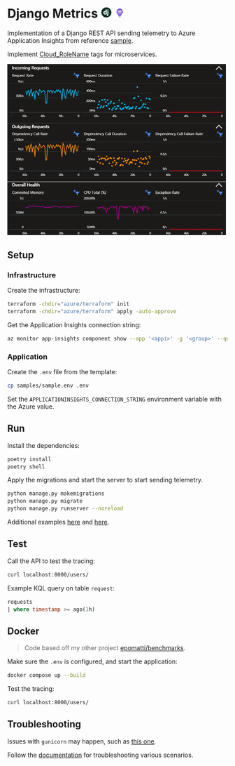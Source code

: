 # Django Metrics <img src=".docs/django.jpg" width=25 /> <img src=".docs/appi.svg" width=22 />

Implementation of a Django REST API sending telemetry to Azure Application Insights from reference [sample][3].

Implement [Cloud_RoleName][2] tags for microservices.

<img src=".docs/metrics.png" width=500 />

## Setup

### Infrastructure

Create the infrastructure:

```sh
terraform -chdir="azure/terraform" init
terraform -chdir="azure/terraform" apply -auto-approve
```

Get the Application Insights connection string:

```sh
az monitor app-insights component show --app '<appi>' -g '<group>' --query 'connectionString' -o tsv
```

### Application

Create the `.env` file from the template:

```sh
cp samples/sample.env .env
```

Set the `APPLICATIONINSIGHTS_CONNECTION_STRING` environment variable with the Azure value.

## Run

Install the dependencies:

```sh
poetry install
poetry shell
```

Apply the migrations and start the server to start sending telemetry.

```sh
python manage.py makemigrations
python manage.py migrate
python manage.py runserver --noreload
```

Additional examples [here][4] and [here][5].

## Test

Call the API to test the tracing:

```sh
curl localhost:8000/users/
```

Example KQL query on table `request`:

```sql
requests
| where timestamp >= ago(1h)
```

## Docker

> Code based off my other project [epomatti/benchmarks](https://github.com/epomatti/workload-benchmarks/blob/main/apps/django/Dockerfile).

Make sure the `.env` is configured, and start the application:

```sh
docker compose up --build
```

Test the tracing:

```sh
curl localhost:8000/users/
```

## Troubleshooting

Issues with `gunicorn` may happen, such as [this one][7].

Follow the [documentation][6] for troubleshooting various scenarios.


[1]: https://learn.microsoft.com/en-us/azure/azure-monitor/app/separate-resources
[2]: https://learn.microsoft.com/en-us/azure/azure-monitor/app/app-map?tabs=python#set-or-override-cloud-role-name
[3]: https://github.com/Azure/azure-sdk-for-python/blob/main/sdk/monitor/azure-monitor-opentelemetry-exporter/samples/traces/django/sample/manage.py
[4]: https://github.com/open-telemetry/opentelemetry-python-contrib/tree/main/instrumentation/opentelemetry-instrumentation-django
[5]: https://learn.microsoft.com/en-us/python/api/overview/azure/monitor-opentelemetry-readme?view=azure-python
[6]: https://learn.microsoft.com/en-us/troubleshoot/azure/azure-monitor/app-insights/telemetry/opentelemetry-troubleshooting-python
[7]: https://stackoverflow.com/questions/78313334/python-opentelemetry-wsgi-usage-with-gunicorn-application-insights
